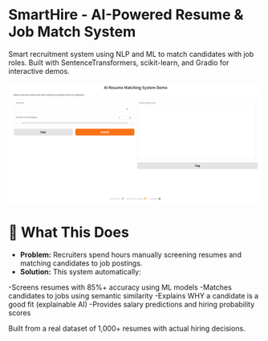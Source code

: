 
# SmartHire - AI-Powered Resume & Job Match System
Smart recruitment system using NLP and ML to match candidates with job roles. Built with SentenceTransformers, scikit-learn, and Gradio for interactive demos.

<p align="center">
    <img src="image_resume_matching_demo.png" alt="demo-img"/>
</p>


# 🚀 What This Does
- **Problem:**
   Recruiters spend hours manually screening resumes and matching candidates to job postings.
- **Solution:**
   This system automatically:

-Screens resumes with 85%+ accuracy using ML models
-Matches candidates to jobs using semantic similarity
-Explains WHY a candidate is a good fit (explainable AI)
-Provides salary predictions and hiring probability scores

Built from a real dataset of 1,000+ resumes with actual hiring decisions.
